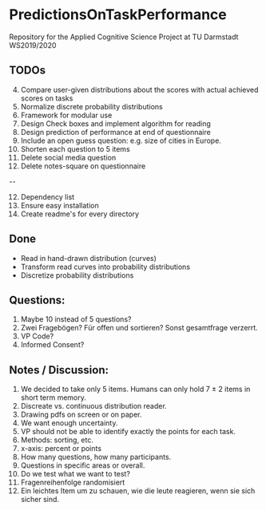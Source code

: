 # PredictionsOnTaskPerformance

Repository for the Applied Cognitive Science Project at TU Darmstadt WS2019/2020

## TODOs

4. Compare user-given distributions about the scores with actual achieved scores on tasks
5. Normalize discrete probability distributions
6. Framework for modular use
7. Design Check boxes and implement algorithm for reading
8. Design prediction of performance at end of questionnaire
9. Include an open guess question: e.g. size of cities in Europe.
10. Shorten each question to 5 items
11. Delete social media question
12. Delete notes-square on questionnaire

--

12. Dependency list
13. Ensure easy installation
14. Create readme's for every directory

## Done
* Read in hand-drawn distribution (curves)
* Transform read curves into probability distributions
* Discretize probability distributions

## Questions:
1. Maybe 10 instead of 5 questions?
2. Zwei Fragebögen? Für offen und sortieren? Sonst gesamtfrage verzerrt.
3. VP Code?
4. Informed Consent?


## Notes / Discussion:
1. We decided to take only 5 items. Humans can only hold 7 ± 2 items in short term memory.
2. Discreate vs. continuous distribution reader.
3. Drawing pdfs on screen or on paper.
4. We want enough uncertainty.
5. VP should not be able to identify exactly the points for each task.
6. Methods: sorting, etc. 
7. x-axis: percent or points
8. How many questions, how many participants.
9. Questions in specific areas or overall.
10. Do we test what we want to test?
11. Fragenreihenfolge randomisiert
12. Ein leichtes Item um zu schauen, wie die leute reagieren, wenn sie sich sicher sind.